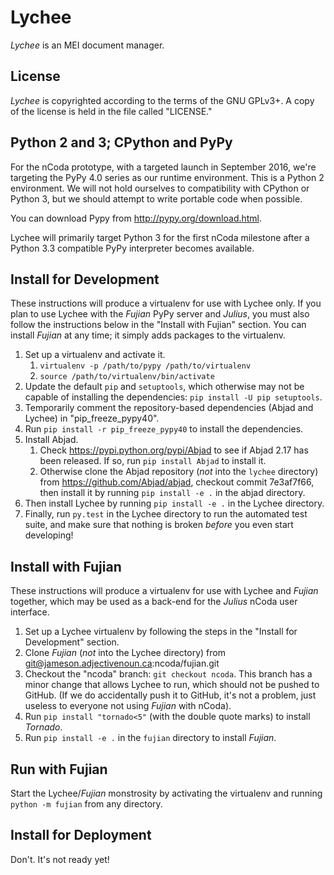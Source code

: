 # Lychee

*Lychee* is an MEI document manager.

## License

*Lychee* is copyrighted according to the terms of the GNU GPLv3+. A copy of the license is held in
the file called "LICENSE."

## Python 2 and 3; CPython and PyPy

For the nCoda prototype, with a targeted launch in September 2016, we're targeting the PyPy 4.0
series as our runtime environment. This is a Python 2 environment. We will not hold ourselves to
compatibility with CPython or Python 3, but we should attempt to write portable code when possible.

You can download Pypy from http://pypy.org/download.html.

Lychee will primarily target Python 3 for the first nCoda milestone after a Python 3.3 compatible
PyPy interpreter becomes available.

## Install for Development

These instructions will produce a virtualenv for use with Lychee only. If you plan to use Lychee
with the *Fujian* PyPy server and *Julius*, you must also follow the instructions below in the
"Install with Fujian" section. You can install *Fujian* at any time; it simply adds packages to the
virtualenv.

1. Set up a virtualenv and activate it.
    1. ``virtualenv -p /path/to/pypy /path/to/virtualenv``
    1. ``source /path/to/virtualenv/bin/activate``
1. Update the default ``pip`` and ``setuptools``, which otherwise may not be capable of installing
   the dependencies: ``pip install -U pip setuptools``.
1. Temporarily comment the repository-based dependencies (Abjad and Lychee) in "pip_freeze_pypy40".
1. Run ``pip install -r pip_freeze_pypy40`` to install the dependencies.
1. Install Abjad.
   1. Check https://pypi.python.org/pypi/Abjad to see if Abjad 2.17 has been released. If so, run
      ``pip install Abjad`` to install it.
   1. Otherwise clone the Abjad repository (*not* into the ``lychee`` directory) from
      https://github.com/Abjad/abjad, checkout commit 7e3af7f66, then install it by running
      ``pip install -e .`` in the abjad directory.
1. Then install Lychee by running ``pip install -e .`` in the Lychee directory.
1. Finally, run ``py.test`` in the Lychee directory to run the automated test suite, and make
   sure that nothing is broken *before* you even start developing!

## Install with Fujian

These instructions will produce a virtualenv for use with Lychee and *Fujian* together, which may
be used as a back-end for the *Julius* nCoda user interface.

1. Set up a Lychee virtualenv by following the steps in the "Install for Development" section.
1. Clone *Fujian* (*not* into the Lychee directory) from git@jameson.adjectivenoun.ca:ncoda/fujian.git
1. Checkout the "ncoda" branch: ``git checkout ncoda``. This branch has a minor change that allows
   Lychee to run, which should not be pushed to GitHub. (If we do accidentally push it to GitHub,
   it's not a problem, just useless to everyone not using *Fujian* with nCoda).
1. Run ``pip install "tornado<5"`` (with the double quote marks) to install *Tornado*.
1. Run ``pip install -e .`` in the ``fujian`` directory to install *Fujian*.

## Run with Fujian

Start the Lychee/*Fujian* monstrosity by activating the virtualenv and running ``python -m fujian``
from any directory.

## Install for Deployment

Don't. It's not ready yet!
